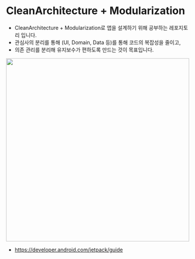 # CleanArchitecture + Modularization
- CleanArchitecture + Modularization로 앱을 설계하기 위해 공부하는 레포지토리 입니다.
- 관심사의 분리를 통해 (UI, Domain, Data 등)를 통해 코드의 복잡성을 줄이고, 
- 의존 관리를 분리해 유지보수가 편하도록 만드는 것이 목표입니다.
<img src="https://github.com/hy0417sage/TIL/assets/97173983/c4276314-8ac4-4d24-9861-e999948a2b7d" width="500">

- https://developer.android.com/jetpack/guide
